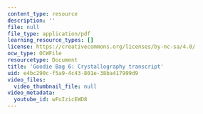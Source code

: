 ```yaml
---
content_type: resource
description: ''
file: null
file_type: application/pdf
learning_resource_types: []
license: https://creativecommons.org/licenses/by-nc-sa/4.0/
ocw_type: OCWFile
resourcetype: Document
title: 'Goodie Bag 6: Crystallography transcript'
uid: e4bc290c-f5a9-4c43-801e-38ba417999d9
video_files:
  video_thumbnail_file: null
video_metadata:
  youtube_id: wFuIzicEWD8
---
```

